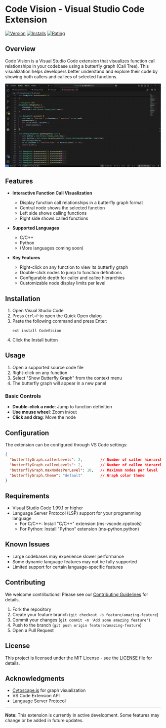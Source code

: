 # Code Vision - Visual Studio Code Extension

[![Version](https://img.shields.io/visual-studio-marketplace/v/CodeVision.svg)](https://marketplace.visualstudio.com/items?itemName=CodeVision)
[![Installs](https://img.shields.io/visual-studio-marketplace/i/CodeVision.svg)](https://marketplace.visualstudio.com/items?itemName=CodeVision)
[![Rating](https://img.shields.io/visual-studio-marketplace/r/CodeVision.svg)](https://marketplace.visualstudio.com/items?itemName=CodeVision)

## Overview

Code Vision is a Visual Studio Code extension that visualizes function call relationships in your codebase using a butterfly graph (Call Tree). This visualization helps developers better understand and explore their code by showing both callers and callees of selected functions.

![Demo](img/demo.gif)

## Features

- **Interactive Function Call Visualization**
  - Display function call relationships in a butterfly graph format
  - Central node shows the selected function
  - Left side shows calling functions
  - Right side shows called functions

- **Supported Languages**
  - C/C++
  - Python
  - (More languages coming soon)

- **Key Features**
  - Right-click on any function to view its butterfly graph
  - Double-click nodes to jump to function definitions
  - Configurable depth for caller and callee hierarchies
  - Customizable node display limits per level

## Installation

1. Open Visual Studio Code
2. Press `Ctrl+P` to open the Quick Open dialog
3. Paste the following command and press Enter:
   ```
   ext install CodeVision
   ```
4. Click the Install button

## Usage

1. Open a supported source code file
2. Right-click on any function
3. Select "Show Butterfly Graph" from the context menu
4. The butterfly graph will appear in a new panel

### Basic Controls

- **Double-click a node**: Jump to function definition
- **Use mouse wheel**: Zoom in/out
- **Click and drag**: Move the node

## Configuration

The extension can be configured through VS Code settings:

```json
{
  "butterflyGraph.callerLevels": 2,        // Number of caller hierarchy levels
  "butterflyGraph.calleeLevels": 2,        // Number of callee hierarchy levels
  "butterflyGraph.maxNodesPerLevel": 10,   // Maximum nodes per level
  "butterflyGraph.theme": "default"        // Graph color theme
}
```

## Requirements

- Visual Studio Code 1.99.1 or higher
- Language Server Protocol (LSP) support for your programming language
  - For C/C++: Install "C/C++" extension (ms-vscode.cpptools)
  - For Python: Install "Python" extension (ms-python.python)

## Known Issues

- Large codebases may experience slower performance
- Some dynamic language features may not be fully supported
- Limited support for certain language-specific features

## Contributing

We welcome contributions! Please see our [Contributing Guidelines](CONTRIBUTING.md) for details.

1. Fork the repository
2. Create your feature branch (`git checkout -b feature/amazing-feature`)
3. Commit your changes (`git commit -m 'Add some amazing feature'`)
4. Push to the branch (`git push origin feature/amazing-feature`)
5. Open a Pull Request

## License

This project is licensed under the MIT License - see the [LICENSE](LICENSE) file for details.

## Acknowledgments

- [Cytoscape.js](https://js.cytoscape.org/) for graph visualization
- VS Code Extension API
- Language Server Protocol

---

**Note**: This extension is currently in active development. Some features may change or be added in future updates.
